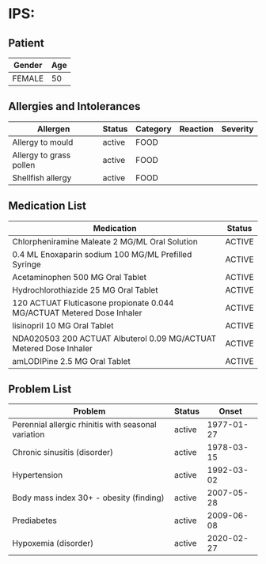 # IPS:

## Patient

|Gender|Age|
|---|---|
|FEMALE|50|

## Allergies and Intolerances

|Allergen|Status|Category|Reaction|Severity|
|---|---|---|---|---|
|Allergy to mould|active|FOOD|||
|Allergy to grass pollen|active|FOOD|||
|Shellfish allergy|active|FOOD|||

## Medication List

|Medication|Status|
|---|---|
|Chlorpheniramine Maleate 2 MG/ML Oral Solution|ACTIVE|
|0.4 ML Enoxaparin sodium 100 MG/ML Prefilled Syringe|ACTIVE|
|Acetaminophen 500 MG Oral Tablet|ACTIVE|
|Hydrochlorothiazide 25 MG Oral Tablet|ACTIVE|
|120 ACTUAT Fluticasone propionate 0.044 MG/ACTUAT Metered Dose Inhaler|ACTIVE|
|lisinopril 10 MG Oral Tablet|ACTIVE|
|NDA020503 200 ACTUAT Albuterol 0.09 MG/ACTUAT Metered Dose Inhaler|ACTIVE|
|amLODIPine 2.5 MG Oral Tablet|ACTIVE|

## Problem List

|Problem|Status|Onset|
|---|---|---|
|Perennial allergic rhinitis with seasonal variation|active|1977-01-27|
|Chronic sinusitis (disorder)|active|1978-03-15|
|Hypertension|active|1992-03-02|
|Body mass index 30+ - obesity (finding)|active|2007-05-28|
|Prediabetes|active|2009-06-08|
|Hypoxemia (disorder)|active|2020-02-27|
